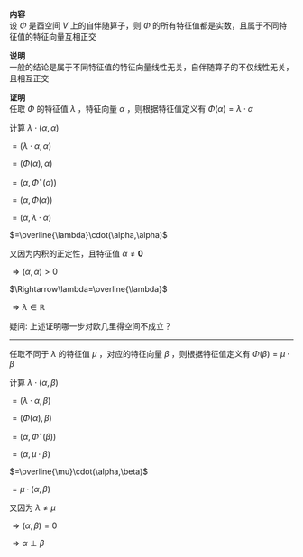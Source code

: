 **内容**  
设 $\Phi$ 是酉空间 $V$ 上的自伴随算子，则 $\Phi$ 的所有特征值都是实数，且属于不同特征值的特征向量互相正交  
  
**说明**  
一般的结论是属于不同特征值的特征向量线性无关，自伴随算子的不仅线性无关，且相互正交  
  
**证明**  
任取 $\Phi$ 的特征值 $\lambda$ ，特征向量 $\alpha$ ，则根据特征值定义有 $\Phi(\alpha)=\lambda\cdot\alpha$  
  
计算 $\lambda\cdot(\alpha,\alpha)$  
  
 $=(\lambda\cdot\alpha,\alpha)$  
  
 $=(\Phi(\alpha),\alpha)$  
  
 $=(\alpha,\Phi^\star(\alpha))$  
  
 $=(\alpha,\Phi(\alpha))$  
  
 $=(\alpha,\lambda\cdot\alpha)$  
  
 $=\overline{\lambda}\cdot(\alpha,\alpha)$  
  
又因为内积的正定性，且特征值 $\alpha\neq\mathbf0$  
  
 $\Rightarrow(\alpha,\alpha)>0$  
  
 $\Rightarrow\lambda=\overline{\lambda}$  
  
 $\Rightarrow\lambda\in\mathbb{R}$  
  
疑问: 上述证明哪一步对欧几里得空间不成立？  
  
---  
  
任取不同于 $\lambda$ 的特征值 $\mu$ ，对应的特征向量 $\beta$ ，则根据特征值定义有 $\Phi(\beta)=\mu\cdot\beta$  
  
计算 $\lambda\cdot(\alpha,\beta)$  
  
 $=(\lambda\cdot\alpha,\beta)$  
  
 $=(\Phi(\alpha),\beta)$  
  
 $=(\alpha,\Phi^\star(\beta))$  
  
 $=(\alpha,\mu\cdot\beta)$  
  
 $=\overline{\mu}\cdot(\alpha,\beta)$  
  
 $=\mu\cdot(\alpha,\beta)$  
  
又因为 $\lambda\neq\mu$  
  
 $\Rightarrow(\alpha,\beta)=0$  
  
 $\Rightarrow\alpha\perp\beta$  
